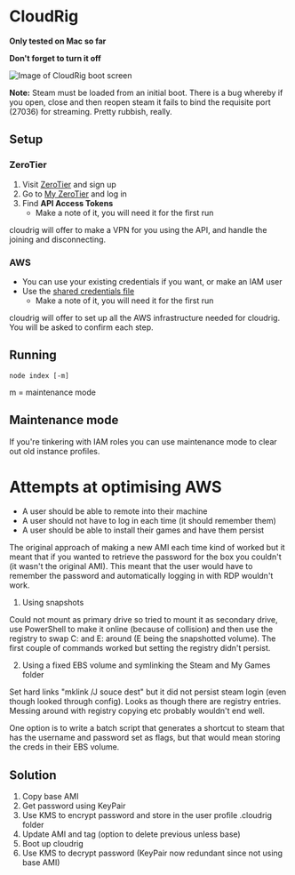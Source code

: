 # CloudRig

**Only tested on Mac so far**

**Don't forget to turn it off**

![Image of CloudRig boot screen](http://i.imgur.com/xmAH2Zt.png)

**Note:** Steam must be loaded from an initial boot. There is a bug whereby if you open, close and then reopen steam it fails to bind the requisite port (27036) for streaming. Pretty rubbish, really.

## Setup

### ZeroTier

1. Visit [ZeroTier](https://www.zerotier.com/) and sign up
2. Go to [My ZeroTier](https://my.zerotier.com) and log in
3. Find **API Access Tokens**
    * Make a note of it, you will need it for the first run

cloudrig will offer to make a VPN for you using the API, and handle the joining and disconnecting.

### AWS

* You can use your existing credentials if you want, or make an IAM user
* Use the [shared credentials file](http://docs.aws.amazon.com/sdk-for-javascript/v2/developer-guide/loading-node-credentials-shared.html)
    * Make a note of it, you will need it for the first run

cloudrig will offer to set up all the AWS infrastructure needed for cloudrig. You will be asked to confirm each step.

## Running

    node index [-m]

m = maintenance mode

## Maintenance mode

If you're tinkering with IAM roles you can use maintenance mode to clear out old instance profiles.

# Attempts at optimising AWS

* A user should be able to remote into their machine
* A user should not have to log in each time (it should remember them)
* A user should be able to install their games and have them persist

The original approach of making a new AMI each time kind of worked but it meant that if you wanted to retrieve the password for the box you couldn't (it wasn't the original AMI). This meant that the user would have to remember the password and automatically logging in with RDP wouldn't work.

1. Using snapshots

Could not mount as primary drive so tried to mount it as secondary drive, use PowerShell to make it online (because of collision) and then use the registry to swap C: and E: around (E being the snapshotted volume). The first couple of commands worked but setting the registry didn't persist.

2. Using a fixed EBS volume and symlinking the Steam and My Games folder

Set hard links "mklink /J souce dest" but it did not persist steam login (even though looked through config). Looks as though there are registry entries. Messing around with registry copying etc probably wouldn't end well.

One option is to write a batch script that generates a shortcut to steam that has the username and password set as flags, but that would mean storing the creds in their EBS volume.

## Solution

1. Copy base AMI
2. Get password using KeyPair
3. Use KMS to encrypt password and store in the user profile .cloudrig folder
4. Update AMI and tag (option to delete previous unless base)
5. Boot up cloudrig
6. Use KMS to decrypt password (KeyPair now redundant since not using base AMI)
